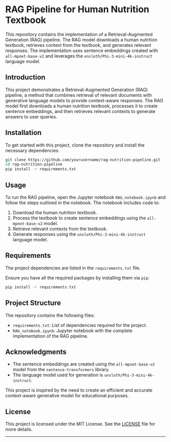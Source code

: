 # RAG Pipeline for Human Nutrition Textbook

This repository contains the implementation of a Retrieval-Augmented Generation (RAG) pipeline. The RAG model downloads a human nutrition textbook, retrieves context from the textbook, and generates relevant responses. The implementation uses sentence embeddings created with `all-mpnet-base-v2` and leverages the `unsloth/Phi-3-mini-4k-instruct` language model.

## Introduction

This project demonstrates a Retrieval-Augmented Generation (RAG) pipeline, a method that combines retrieval of relevant documents with generative language models to provide context-aware responses. The RAG model first downloads a human nutrition textbook, processes it to create sentence embeddings, and then retrieves relevant contexts to generate answers to user queries.

## Installation

To get started with this project, clone the repository and install the necessary dependencies.

```bash
git clone https://github.com/yourusername/rag-nutrition-pipeline.git
cd rag-nutrition-pipeline
pip install -r requirements.txt
```

## Usage

To run the RAG pipeline, open the Jupyter notebook `RAG_notebook.ipynb` and follow the steps outlined in the notebook. The notebook includes code to:

1. Download the human nutrition textbook.
2. Process the textbook to create sentence embeddings using the `all-mpnet-base-v2` model.
3. Retrieve relevant contexts from the textbook.
4. Generate responses using the `unsloth/Phi-3-mini-4k-instruct` language model.

## Requirements

The project dependencies are listed in the `requirements.txt` file. 


Ensure you have all the required packages by installing them via `pip`:

```bash
pip install -r requirements.txt
```

## Project Structure

The repository contains the following files:

- `requirements.txt`: List of dependencies required for the project.
- `RAG_notebook.ipynb`: Jupyter notebook with the complete implementation of the RAG pipeline.

## Acknowledgments

- The sentence embeddings are created using the `all-mpnet-base-v2` model from the `sentence-transformers` library.
- The language model used for generation is `unsloth/Phi-3-mini-4k-instruct`.

This project is inspired by the need to create an efficient and accurate context-aware generative model for educational purposes.

## License

This project is licensed under the MIT License. See the [LICENSE](LICENSE) file for more details.

---


